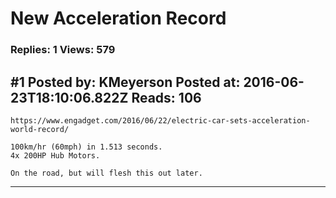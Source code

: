 # New Acceleration Record

### Replies: 1 Views: 579

## \#1 Posted by: KMeyerson Posted at: 2016-06-23T18:10:06.822Z Reads: 106

```
https://www.engadget.com/2016/06/22/electric-car-sets-acceleration-world-record/

100km/hr (60mph) in 1.513 seconds.
4x 200HP Hub Motors.

On the road, but will flesh this out later.
```

---
